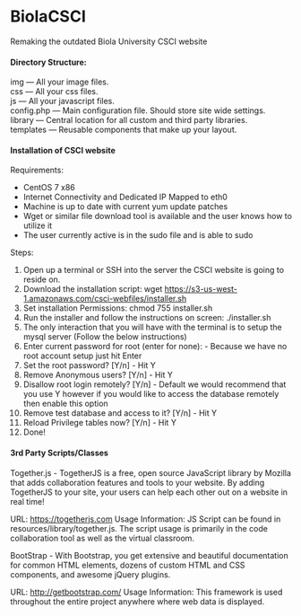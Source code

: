 # BiolaCSCI
Remaking the outdated Biola University CSCI website



#### Directory Structure:

img — All your image files.  
css — All your css files.  
js — All your javascript files.  
config.php — Main configuration file. Should store site wide settings.  
library — Central location for all custom and third party libraries.  
templates — Reusable components that make up your layout.  


#### Installation of CSCI website

Requirements:
- CentOS 7 x86
- Internet Connectivity and Dedicated IP Mapped to eth0
- Machine is up to date with current yum update patches
- Wget or similar file download tool is available and the user knows how to utilize it
- The user currently active is in the sudo file and is able to sudo


Steps:

1. Open up a terminal or SSH into the server the CSCI website is going to reside on.
2. Download the installation script: wget https://s3-us-west-1.amazonaws.com/csci-webfiles/installer.sh
3. Set installation Permissions: chmod 755 installer.sh
4. Run the installer and follow the instructions on screen: ./installer.sh
6. The only interaction that you will have with the terminal is to setup the mysql server (Follow the below instructions)
7. Enter current password for root (enter for none): - Because we have no root account setup just hit Enter
8. Set the root password? [Y/n] - Hit Y
9. Remove Anonymous users? [Y/n] - Hit Y
10. Disallow root login remotely? [Y/n] - Default we would recommend that you use Y however if you would like to access the database remotely then enable this option
11. Remove test database and access to it? [Y/n] - Hit Y
12. Reload Privilege tables now? [Y/n] - Hit Y
5. Done!

#### 3rd Party Scripts/Classes

Together.js - TogetherJS is a free, open source JavaScript library by Mozilla that adds collaboration features and tools to your website. By adding TogetherJS to your site, your users can help each other out on a website in real time!

URL: https://togetherjs.com
Usage Information: JS Script can be found in resources/library/together.js. The script usage is primarily in the code collaboration tool as well as the virtual classroom.

BootStrap - With Bootstrap, you get extensive and beautiful documentation for common HTML elements, dozens of custom HTML and CSS components, and awesome jQuery plugins.

URL: http://getbootstrap.com/
Usage Information: This framework is used throughout the entire project anywhere where web data is displayed.
